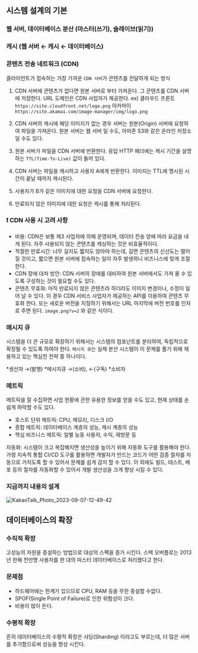 ## 시스템 설계의 기본
### 웹 서버, 데이터베이스 분산 (마스터(쓰기), 슬레이브(읽기))
### 캐시 (웹 서버 ← 캐시 ← 데이터베이스)

### 콘텐츠 전송 네트워크 (CDN)
클라이언트가 접속하는 가장 가까운 `CDN 서버`가 콘텐츠를 전달하게 되는 방식

1. CDN 서버에 콘텐츠가 없다면 원본 서버로 부터 가져온다. 그 콘텐츠를 CDN 서버에 저장한다. URL 도메인은 CDN 사업자가 제공한다.
ex) 클라우드 프론트 `https://site.cloudfront.net/logo.png` 아카마이 `https://site.akamai.com/image-manager/img/logo.png`

2. CDN 서버의 캐시에 해당 이미지가 없는 경우 서버는 원본(Origin) 서버에 요청하여 파일을 가져온다. 원본 서버는 웹 서버 일 수도, 아마존 S3와 같은 온라인 저장소일 수도 있다.
3. 원본 서버가 파일을 CDN 서버에 반환한다. 응답 HTTP 헤더에는 캐시 기간을 설명하는 `TTL(Time-To-Live)` 값이 들어 있다.
4. CDN 서버는 파일을 캐시하고 사용자 A에게 반환한다. 이미지는 TTL에 명시된 시간이 끝날 때까지 캐시된다.
5. 사용자가 B가 같은 이미지에 대한 요청을 CDN 서버에 요청한다.
6. 만료되지 않은 이미지에 대한 요청은 캐시를 통해 처리된다.

### ❗️ CDN 사용 시 고려 사항
- 비용: CDN은 보통 제3 사업자에 의해 운영되며, 데이터 전송 양에 따라 요금을 내게 된다. 자주 사용되지 않는 콘텐츠를 캐싱하는 것은 비효율적이다.
- 적절한 만료시간: 너무 길지도 짧지도 않아야 하는데, 길면 콘텐츠의 신선도는 떨어질 것이고, 짧으면 원본 서버에 접속하는 일이 자주 발생하니 비즈니스에 맞게 조절한다.
- CDN 장애 대처 방안: CDN 서버의 장애를 대비하여 원본 서버에서도 가져 올 수 있도록 구성하는 것이 필요할 수도 있다.
- 콘텐츠 무효화: 아직 만료되지 않은 콘텐츠라 하더라도 이미지 변경이나, 수정이 일어 날 수 있다. 이 경우 CDN 서비스 사업자가 제공하는 API를 이용하여 콘텐츠 무효화 한다. 또는 새로운 버전을 지정하기 위해서는 URL 마지막에 버전 번호를 인자로 주면 된다. `image.png?v=2` 와 같은 식이다.

### 메시지 큐
시스템을 더 큰 규모로 확장하기 위해서는 시스템의 컴포넌트를 분리하여, 독립적으로 확장될 수 있도록 하여야 한다. `메시지 큐`는 실제 분산 시스템이 이 문제를 풀기 위해 채용하고 있는 핵심전 전략 중 하나이다.

*생산자 →(발행) *메시지큐 →(소비), ←(구독) *소비자

### 메트릭
메트릭을 잘 수집하면 사업 현황에 관한 유용한 정보를 얻을 수도 있고, 현재 상태를 손 쉽게 파악할 수도 있다.

- 호스트 단위 메트릭: CPU, 메모리, 디스크 I/O
- 종합 메트릭: 데이터베이스 계층의 성능, 캐시 계층의 성능
- 핵심 비즈니스 메트릭: 일별 능동 사용자, 수익, 재방문 등

자동화: 시스템이 크고 복잡해지면 생산성을 높이기 위해 자동화 도구를 활용해야 한다. 가령 지속적 통합 CI/CD 도구를 활용하면 개발자가 만드는 코드가 어떤 검증 절차를 자동으로 거치도록 할 수 있어서 문제를 쉽게 감지 할 수 있다. 이 외에도 빌드, 테스트, 배포 등의 절차를 자동화할 수 있어서 개발 생산성을 크게 향상 시킬 수 있다.

### 지금까지 내용의 설계
![KakaoTalk_Photo_2023-09-07-12-49-42](https://github.com/conf312/concept-description/assets/13326651/e3ff61d1-01ef-42da-9517-0c64ddb61b7e)


## 데이터베이스의 확장
### 수직적 확장
고성능의 자원을 증설하는 방법으로 대상의 스펙을 증가 시킨다. 스택 오버플로는 2013년 한해 천만명 사용자를 한 대의 마스터 데이터베이스로 처리했다고 한다.

### 문제점
- 하드웨어에는 한계가 있으므로 CPU, RAM 등을 무한 증설할 수없다.
- SPOF(Single Point of Failure)로 인한 위험성이 크다.
- 비용이 많이 든다.

### 수평적 확장
흔히 데이터베이스의 수평적 확장은 샤딩(Sharding) 이라고도 부르는데, 더 많은 서버를 추가함으로써 성능을 향상 시킨다.








